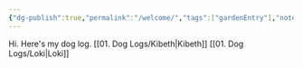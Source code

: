 ```yaml
---
{"dg-publish":true,"permalink":"/welcome/","tags":["gardenEntry"],"noteIcon":"","created":"2024-08-11T13:48:36.274-03:00","updated":"2024-08-11T14:43:02.840-03:00"}
---
```


Hi. Here's my dog log.
[[01. Dog Logs/Kibeth\|Kibeth]]
[[01. Dog Logs/Loki\|Loki]]

